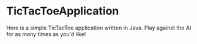 # TicTacToeApplication
Here is a simple TicTacToe application written in Java.  Play against the AI for as many times as you'd like!
